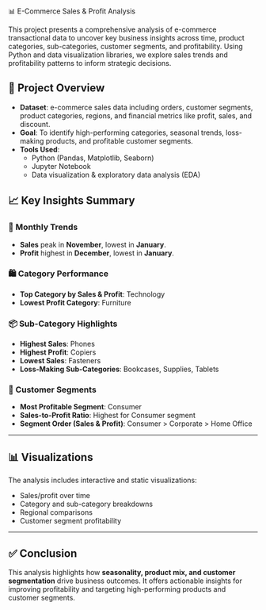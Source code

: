 📊 E-Commerce Sales & Profit Analysis

This project presents a comprehensive analysis of e-commerce transactional data to uncover key business insights across time, product categories, sub-categories, customer segments, and profitability. Using Python and data visualization libraries, we explore sales trends and profitability patterns to inform strategic decisions.



## 🧾 Project Overview

- **Dataset**:  e-commerce sales data including orders, customer segments, product categories, regions, and financial metrics like profit, sales, and discount.
- **Goal**: To identify high-performing categories, seasonal trends, loss-making products, and profitable customer segments.
- **Tools Used**:
  - Python (Pandas, Matplotlib, Seaborn)
  - Jupyter Notebook
  - Data visualization & exploratory data analysis (EDA)




## 📈 Key Insights Summary

### 📅 Monthly Trends
- **Sales** peak in **November**, lowest in **January**.
- **Profit** highest in **December**, lowest in **January**.

### 🛍️ Category Performance
- **Top Category by Sales & Profit**: Technology  
- **Lowest Profit Category**: Furniture  

### 📦 Sub-Category Highlights
- **Highest Sales**: Phones  
- **Highest Profit**: Copiers  
- **Lowest Sales**: Fasteners  
- **Loss-Making Sub-Categories**: Bookcases, Supplies, Tablets

### 👥 Customer Segments
- **Most Profitable Segment**: Consumer  
- **Sales-to-Profit Ratio**: Highest for Consumer segment  
- **Segment Order (Sales & Profit)**: Consumer > Corporate > Home Office

---

## 📊 Visualizations

The analysis includes interactive and static visualizations:
- Sales/profit over time
- Category and sub-category breakdowns
- Regional comparisons
- Customer segment profitability

---

## ✅ Conclusion

This analysis highlights how **seasonality, product mix, and customer segmentation** drive business outcomes. It offers actionable insights for improving profitability and targeting high-performing products and customer segments.



